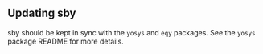 ## Updating sby

sby should be kept in sync with the `yosys` and `eqy` packages. See the `yosys` package README for more details.
